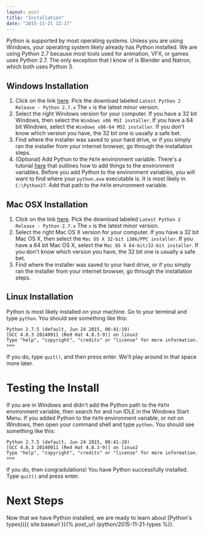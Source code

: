 ```yaml
---
layout: post
title: "Installation"
date: "2015-11-21 12:17"
---
```


Python is supported by most operating systems. Unless you are using Windows, your operating system likely already has Python installed. We are using Python 2.7 because most tools used for animation, VFX, or games uses Python 2.7. The only exception that I know of is Blender and Natron, which both uses Python 3.

Windows Installation
--------------------
1. Click on the link [here](https://www.python.org/downloads/windows/). Pick the download labeled `Latest Python 2 Release - Python 2.7.x` The `x` is the latest minor version.
2. Select the right Windows version for your computer. If you have a 32 bit Windows, then select the `Windows x86 MSI installer`. If you have a 64 bit Windows, select the `Windows x86-64 MSI installer`. If you don't know which version you have, the 32 bit one is usually a safe bet.
3. Find where the installer was saved to your hard drive, or if you simply ran the installer from your internet browser, go through the installation steps.
4. (Optional) Add Python to the `PATH` environment variable. There's a tutorial [here](http://www.howtogeek.com/118594/how-to-edit-your-system-path-for-easy-command-line-access/) that outlines how to add things to the environment variables. Before you add Python to the environment variables, you will want to find where your `python.exe` executable is. It is most likely in `C:\Python27`. Add that path to the `PATH` environment variable.

Mac OSX Installation
--------------------
1. Click on the link [here](https://www.python.org/downloads/mac-osx/). Pick the download labeled `Latest Python 2 Release - Python 2.7.x` The `x` is the latest minor version.
2. Select the right Mac OS X version for your computer. If you have a 32 bit Mac OS X, then select the `Mac OS X 32-bit i386/PPC installer`. If you have a 64 bit Mac OS X, select the `Mac OS X 64-bit/32-bit installer`. If you don't know which version you have, the 32 bit one is usually a safe bet.
3. Find where the installer was saved to your hard drive, or if you simply ran the installer from your internet browser, go through the installation steps.

Linux Installation
------------------
Python is most likely installed on your machine. Go to your terminal and type `python`. You should see something like this:

```
Python 2.7.5 (default, Jun 24 2015, 00:41:19)
[GCC 4.8.3 20140911 (Red Hat 4.8.3-9)] on linux2
Type "help", "copyright", "credits" or "license" for more information.
>>>
```

If you do, type `quit()`, and then press enter. We'll play around in that space more later.

Testing the Install
===================
If you are in Windows and didn't add the Python path to the `PATH` environment variable, then search for and run IDLE in the Windows Start Menu. If you added Python to the `PATH` environment variable, or not on Windows, then open your command shell and type `python`. You should see something like this:

```
Python 2.7.5 (default, Jun 24 2015, 00:41:19)
[GCC 4.8.3 20140911 (Red Hat 4.8.3-9)] on linux2
Type "help", "copyright", "credits" or "license" for more information.
>>>
```

If you do, then congradulations! You have Python successfully installed. Type `quit()` and press enter.

Next Steps
==========
Now that we have Python installed, we are ready to learn about [Python's types]({{ site.baseurl }}{% post_url /python/2015-11-21-types %}).
